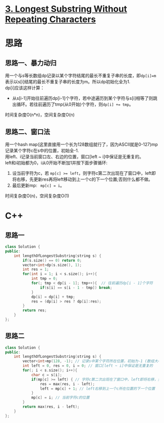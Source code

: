 # [3. Longest Substring Without Repeating Characters](https://leetcode.com/problems/longest-substring-without-repeating-characters/)
# 思路
## 思路一、暴力动归
用一个与s等长数组dp记录以某个字符结尾的最长不重复子串的长度，即`dp[i]=m`表示以s[i]结尾的最长不重复子串的长度为m。所以dp初始化全为1.    
dp[i]应该这样计算：   
* 从s[i-1]开始往前遍历dp[i-1]个字符，若中途遍历到某个字符与s[i]相等了则跳出循环。若往前遍历了tmp(从0开始)个字符，则`dp[i] += tmp`。    

时间复杂度O(n*n)，空间复杂度O(n)

## 思路二、窗口法
用一个hash map(这里直接用一个长为128数组就行了，因为ASCII就是0-127)mp记录某个字符c在s中的位置，初始全-1.    
用left、i记录当前窗口左、右边的位置，窗口[left ~ i]中保证是无重复的。    
left和i初始都为0，i从0开始不断加1并按下面步骤循环:  
1. 设当前字符为c，若 `mp[c] >= left`，则字符c第二次出现在了窗口中，left即将右移，先更新res再将left移动到上一个c的下一个位置;否则什么都不做。
2. 最后更新mp: ` mp[c] = i`。

时间复杂度O(n)，空间复杂度O(1)

# C++
## 思路一
``` C++
class Solution {
public:
    int lengthOfLongestSubstring(string s) {
        if(s.size() == 0) return 0;
        vector<int>dp(s.size(), 1); 
        int res = 1;
        for(int i = 1; i < s.size(); i++){
            int tmp = 0;
            for(; tmp < dp[i - 1]; tmp++){  // 往前遍历dp[i - 1]个字符
                if(s[i] == s[i - 1 - tmp]) break;
            }
            dp[i] = dp[i] + tmp;
            res = (dp[i] > res ? dp[i]:res);
        }
        return res;
    }
};
```
## 思路二
``` C++
class Solution {
public:
    int lengthOfLongestSubstring(string s) {
        vector<int>mp(128, -1); // 记录s中某个字符所在位置，初始为-1 (数组大小设置成256貌似快一些，不知道为啥)
        int left = 0, res = 0, i = 0; // 窗口[left ~ i]中保证是无重复的
        for(; i < s.size(); i++){
            char c = s[i];
            if(mp[c] >= left) { // 字符c第二次出现在了窗口中，left即将右移，先更新res
                res = max(res, i - left);
                left = mp[c] + 1; // left右移到上一个c所在位置的下一个位置
            }
            mp[c] = i; // 当前字符c的位置
        }
        return max(res, i - left);
    }
};
```

